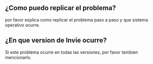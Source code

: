 ## ¿Como puedo replicar el problema?
por favor explica como replicar el problema paso a paso y que sistema operativo ocurre.

## ¿En que version de Invie ocurre?
Si este problema ocurre en todas las versiones, por favor tambien mencionarlo.
